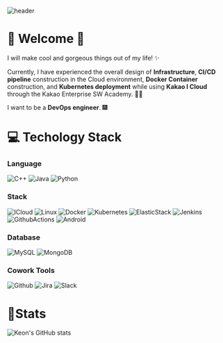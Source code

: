 <!--
**JangKeon/JangKeon** is a ✨ _special_ ✨ repository because its `README.md` (this file) appears on your GitHub profile.

Here are some ideas to get you started:

- 🔭 I’m currently working on ...
- 🌱 I’m currently learning ...
- 👯 I’m looking to collaborate on ...
- 🤔 I’m looking for help with ...
- 💬 Ask me about ...
- 📫 How to reach me: ...
- 😄 Pronouns: ...
- ⚡ Fun fact: ...
-->
![header](https://capsule-render.vercel.app/api?type=waving&color=auto&height=300&section=header&text=Keon%20Jang&fontSize=90)

#  🙌 Welcome 🙌

I will make cool and gorgeous things out of my life! ✨

Currently, I have experienced the overall design of **Infrastructure**, **CI/CD pipeline** construction in the Cloud environment, **Docker Container** construction, and **Kubernetes deployment** while using **Kakao I Cloud** through the Kakao Enterprise SW Academy.  👨‍🎓

I want to be a **DevOps engineer**. 🎆

# 💻 Techology Stack 

### Language

![C++](https://img.shields.io/badge/C++-00599C?style=flat-square&logo=C%2B%2B&logoColor=white) ![Java](https://img.shields.io/badge/Java-FF7800?style=flat-square&logo=Java&logoColor=white) ![Python](https://img.shields.io/badge/Python-3776AB?style=flat-square&logo=Python&logoColor=white) 

### Stack

![ICloud](https://img.shields.io/badge/KakaoICloud-F6E05E?style=flat-square&logo=iCloud&logoColor=black) ![Linux](https://img.shields.io/badge/Linux-FCC624?style=flat-square&logo=Linux&logoColor=black) ![Docker](https://img.shields.io/badge/Docker-6799C3?style=flat-square&logo=Docker&logoColor=white) ![Kubernetes](https://img.shields.io/badge/Kubernetes-326CE5?style=flat-square&logo=Kubernetes&logoColor=white) ![ElasticStack](https://img.shields.io/badge/ElasticStack-005571?style=flat-square&logo=ElasticStack&logoColor=white) ![Jenkins](https://img.shields.io/badge/Jenkins-D24939?style=flat-square&logo=Jenkins&logoColor=white) ![GithubActions](https://img.shields.io/badge/GithubActions-2088FF?style=flat-square&logo=GithubActions&logoColor=white) ![Android](https://img.shields.io/badge/Android-3DDC84?style=flat-square&logo=Android&logoColor=white)

### Database

![MySQL](https://img.shields.io/badge/MySQL-4479A1?style=flat-square&logo=MySQL&logoColor=white) ![MongoDB](https://img.shields.io/badge/MongoDB-47A248?style=flat-square&logo=MongoDB&logoColor=white)

### Cowork Tools
 
![Github](https://img.shields.io/badge/Github-181717?style=flat-square&logo=Github&logoColor=white) ![Jira](https://img.shields.io/badge/Jira-0052CC?style=flat-square&logo=Jira&logoColor=white) ![Slack](https://img.shields.io/badge/Slack-4A154B?style=flat-square&logo=Slack&logoColor=white)





# 🌱Stats
![Keon's GitHub stats](https://github-readme-stats.vercel.app/api?username=JangKeon&theme=radical)





